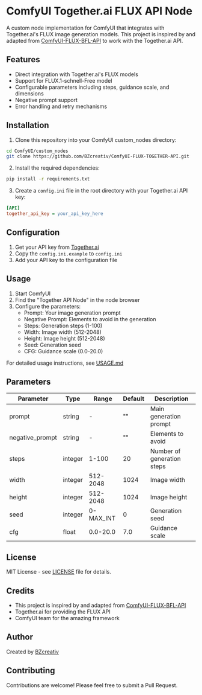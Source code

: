 # ComfyUI Together.ai FLUX API Node

A custom node implementation for ComfyUI that integrates with Together.ai's FLUX image generation models. This project is inspired by and adapted from [ComfyUI-FLUX-BFL-API](https://github.com/gelasdev/ComfyUI-FLUX-BFL-API) to work with the Together.ai API.

## Features

- Direct integration with Together.ai's FLUX models
- Support for FLUX.1-schnell-Free model
- Configurable parameters including steps, guidance scale, and dimensions
- Negative prompt support
- Error handling and retry mechanisms

## Installation

1. Clone this repository into your ComfyUI custom_nodes directory:
```bash
cd ComfyUI/custom_nodes
git clone https://github.com/BZcreativ/ComfyUI-FLUX-TOGETHER-API.git
```

2. Install the required dependencies:
```bash
pip install -r requirements.txt
```

3. Create a `config.ini` file in the root directory with your Together.ai API key:
```ini
[API]
together_api_key = your_api_key_here
```

## Configuration

1. Get your API key from [Together.ai](https://together.ai)
2. Copy the `config.ini.example` to `config.ini`
3. Add your API key to the configuration file

## Usage

1. Start ComfyUI
2. Find the "Together API Node" in the node browser
3. Configure the parameters:
   - Prompt: Your image generation prompt
   - Negative Prompt: Elements to avoid in the generation
   - Steps: Generation steps (1-100)
   - Width: Image width (512-2048)
   - Height: Image height (512-2048)
   - Seed: Generation seed
   - CFG: Guidance scale (0.0-20.0)

For detailed usage instructions, see [USAGE.md](USAGE.md)

## Parameters

| Parameter | Type | Range | Default | Description |
|-----------|------|--------|---------|-------------|
| prompt | string | - | "" | Main generation prompt |
| negative_prompt | string | - | "" | Elements to avoid |
| steps | integer | 1-100 | 20 | Number of generation steps |
| width | integer | 512-2048 | 1024 | Image width |
| height | integer | 512-2048 | 1024 | Image height |
| seed | integer | 0-MAX_INT | 0 | Generation seed |
| cfg | float | 0.0-20.0 | 7.0 | Guidance scale |

## License

MIT License - see [LICENSE](LICENSE) file for details.

## Credits

- This project is inspired by and adapted from [ComfyUI-FLUX-BFL-API](https://github.com/gelasdev/ComfyUI-FLUX-BFL-API)
- Together.ai for providing the FLUX API
- ComfyUI team for the amazing framework

## Author

Created by [BZcreativ](https://github.com/BZcreativ)

## Contributing

Contributions are welcome! Please feel free to submit a Pull Request.
